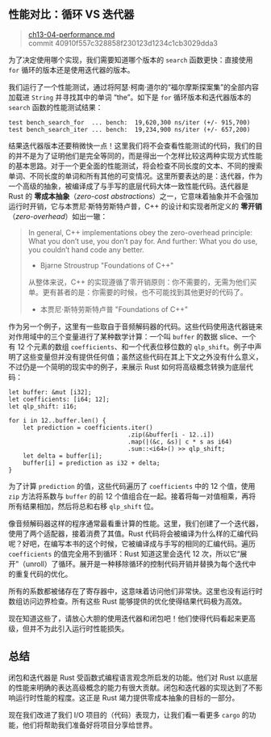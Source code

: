 ## 性能对比：循环 VS 迭代器

> [ch13-04-performance.md](https://github.com/rust-lang/book/blob/master/second-edition/src/ch13-04-performance.md)
> <br>
> commit 40910f557c328858f230123d1234c1cb3029dda3

为了决定使用哪个实现，我们需要知道哪个版本的 `search` 函数更快：直接使用 `for` 循环的版本还是使用迭代器的版本。

我们运行了一个性能测试，通过将阿瑟·柯南·道尔的“福尔摩斯探案集”的全部内容加载进 `String` 并寻找其中的单词 “the”。如下是 `for` 循环版本和迭代器版本的 `search` 函数的性能测试结果：

```text
test bench_search_for  ... bench:  19,620,300 ns/iter (+/- 915,700)
test bench_search_iter ... bench:  19,234,900 ns/iter (+/- 657,200)
```

结果迭代器版本还要稍微快一点！这里我们将不会查看性能测试的代码，我们的目的并不是为了证明他们是完全等同的，而是得出一个怎样比较这两种实现方式性能的基本思路。对于一个更全面的性能测试，将会检查不同长度的文本、不同的搜索单词、不同长度的单词和所有其他的可变情况。这里所要表达的是：迭代器，作为一个高级的抽象，被编译成了与手写的底层代码大体一致性能代码。迭代器是 Rust 的 **零成本抽象**（*zero-cost abstractions*）之一，它意味着抽象并不会强加运行时开销，它与本贾尼·斯特劳斯特卢普，C++ 的设计和实现者所定义的 **零开销**（*zero-overhead*）如出一辙：

> In general, C++ implementations obey the zero-overhead principle: What you don’t use, you don’t pay for. And further: What you do use, you couldn’t hand code any better.
>
> - Bjarne Stroustrup "Foundations of C++"
>
> 从整体来说，C++ 的实现遵循了零开销原则：你不需要的，无需为他们买单。更有甚者的是：你需要的时候，也不可能找到其他更好的代码了。
>
> - 本贾尼·斯特劳斯特卢普 "Foundations of C++"

作为另一个例子，这里有一些取自于音频解码器的代码。这些代码使用迭代器链来对作用域中的三个变量进行了某种数学计算：一个叫 `buffer` 的数据 slice、一个有 12 个元素的数组 `coefficients`、和一个代表位移位数的 `qlp_shift`。例子中声明了这些变量但并没有提供任何值；虽然这些代码在其上下文之外没有什么意义，不过仍是一个简明的现实中的例子，来展示 Rust 如何将高级概念转换为底层代码：

```rust,ignore
let buffer: &mut [i32];
let coefficients: [i64; 12];
let qlp_shift: i16;

for i in 12..buffer.len() {
    let prediction = coefficients.iter()
                                 .zip(&buffer[i - 12..i])
                                 .map(|(&c, &s)| c * s as i64)
                                 .sum::<i64>() >> qlp_shift;
    let delta = buffer[i];
    buffer[i] = prediction as i32 + delta;
}
```

为了计算 `prediction` 的值，这些代码遍历了 `coefficients` 中的 12 个值，使用 `zip` 方法将系数与 `buffer` 的前 12 个值组合在一起。接着将每一对值相乘，再将所有结果相加，然后将总和右移 `qlp_shift` 位。

像音频解码器这样的程序通常最看重计算的性能。这里，我们创建了一个迭代器，使用了两个适配器，接着消费了其值。Rust 代码将会被编译为什么样的汇编代码呢？好吧，在编写本书的这个时候，它被编译成与手写的相同的汇编代码。遍历 `coefficients` 的值完全用不到循环：Rust 知道这里会迭代 12 次，所以它“展开”（unroll）了循环。展开是一种移除循环的控制代码开销并替换为每个迭代中的重复代码的优化。

所有的系数都被储存在了寄存器中，这意味着访问他们非常快。这里也没有运行时数组访问边界检查。所有这些 Rust 能够提供的优化使得结果代码极为高效。

现在知道这些了，请放心大胆的使用迭代器和闭包吧！他们使得代码看起来更高级，但并不为此引入运行时性能损失。

## 总结

闭包和迭代器是 Rust 受函数式编程语言观念所启发的功能。他们对 Rust 以底层的性能来明确的表达高级概念的能力有很大贡献。闭包和迭代器的实现达到了不影响运行时性能的程度。这正是 Rust 竭力提供零成本抽象的目标的一部分。

现在我们改进了我们 I/O 项目的（代码）表现力，让我们看一看更多 `cargo` 的功能，他们将帮助我们准备好将项目分享给世界。